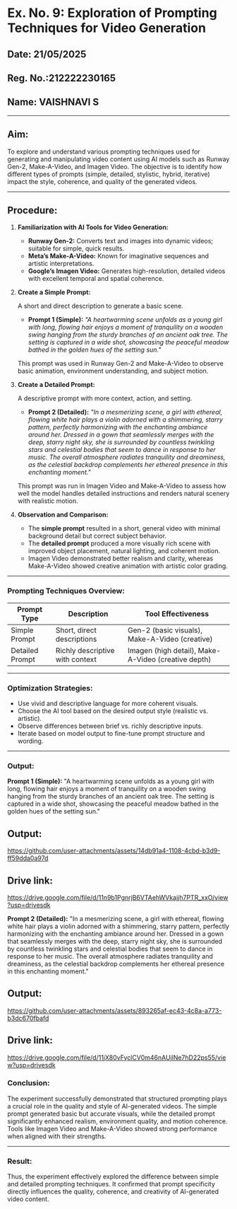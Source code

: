 # Ex. No. 9: Exploration of Prompting Techniques for Video Generation

## Date: 21/05/2025

## Reg. No.:212222230165

## Name: VAISHNAVI S

---

## Aim:

To explore and understand various prompting techniques used for generating and manipulating video content using AI models such as Runway Gen-2, Make-A-Video, and Imagen Video. The objective is to identify how different types of prompts (simple, detailed, stylistic, hybrid, iterative) impact the style, coherence, and quality of the generated videos.

---

## Procedure:

1. **Familiarization with AI Tools for Video Generation:**

   * **Runway Gen-2:** Converts text and images into dynamic videos; suitable for simple, quick results.
   * **Meta’s Make-A-Video:** Known for imaginative sequences and artistic interpretations.
   * **Google’s Imagen Video:** Generates high-resolution, detailed videos with excellent temporal and spatial coherence.

2. **Create a Simple Prompt:**

   A short and direct description to generate a basic scene.

   * **Prompt 1 (Simple):**
     *"A heartwarming scene unfolds as a young girl with long, flowing hair enjoys a moment of tranquility on a wooden swing hanging from the sturdy branches of an ancient oak tree. The setting is captured in a wide shot, showcasing the peaceful meadow bathed in the golden hues of the setting sun."*

   This prompt was used in Runway Gen-2 and Make-A-Video to observe basic animation, environment understanding, and subject motion.

3. **Create a Detailed Prompt:**

   A descriptive prompt with more context, action, and setting.

   * **Prompt 2 (Detailed):**
     *"In a mesmerizing scene, a girl with ethereal, flowing white hair plays a violin adorned with a shimmering, starry pattern, perfectly harmonizing with the enchanting ambiance around her. Dressed in a gown that seamlessly merges with the deep, starry night sky, she is surrounded by countless twinkling stars and celestial bodies that seem to dance in response to her music. The overall atmosphere radiates tranquility and dreaminess, as the celestial backdrop complements her ethereal presence in this enchanting moment."*

   This prompt was run in Imagen Video and Make-A-Video to assess how well the model handles detailed instructions and renders natural scenery with realistic motion.

4. **Observation and Comparison:**

   * The **simple prompt** resulted in a short, general video with minimal background detail but correct subject behavior.
   * The **detailed prompt** produced a more visually rich scene with improved object placement, natural lighting, and coherent motion.
   * Imagen Video demonstrated better realism and clarity, whereas Make-A-Video showed creative animation with artistic color grading.

---

### **Prompting Techniques Overview:**

| Prompt Type     | Description                     | Tool Effectiveness                                  |
| --------------- | ------------------------------- | --------------------------------------------------- |
| Simple Prompt   | Short, direct descriptions      | Gen-2 (basic visuals), Make-A-Video (creative)      |
| Detailed Prompt | Richly descriptive with context | Imagen (high detail), Make-A-Video (creative depth) |

---

### **Optimization Strategies:**

* Use vivid and descriptive language for more coherent visuals.
* Choose the AI tool based on the desired output style (realistic vs. artistic).
* Observe differences between brief vs. richly descriptive inputs.
* Iterate based on model output to fine-tune prompt structure and wording.

---

### **Output:**

**Prompt 1 (Simple):**
     "A heartwarming scene unfolds as a young girl with long, flowing hair enjoys a moment of tranquility on a wooden swing hanging from the sturdy branches of an ancient oak tree. The setting is captured in a wide shot, showcasing the peaceful meadow bathed in the golden hues of the setting sun."

## Output:

https://github.com/user-attachments/assets/14db91a4-1108-4cbd-b3d9-ff59dda0a97d

## Drive link: 

https://drive.google.com/file/d/11n9b1PgnrjB6VTAehWVkajjh7PTR_xxO/view?usp=drivesdk

**Prompt 2 (Detailed):**
     "In a mesmerizing scene, a girl with ethereal, flowing white hair plays a violin adorned with a shimmering, starry pattern, perfectly harmonizing with the enchanting ambiance around her. Dressed in a gown that seamlessly merges with the deep, starry night sky, she is surrounded by countless twinkling stars and celestial bodies that seem to dance in response to her music. The overall atmosphere radiates tranquility and dreaminess, as the celestial backdrop complements her ethereal presence in this enchanting moment."
     
## Output:

https://github.com/user-attachments/assets/893265af-ec43-4c8a-a773-b3dc670fbafd

## Drive link: 

https://drive.google.com/file/d/11jX80vFyclCV0m46nAUjlNe7hD22ps55/view?usp=drivesdk


### **Conclusion:**

The experiment successfully demonstrated that structured prompting plays a crucial role in the quality and style of AI-generated videos. The simple prompt generated basic but accurate visuals, while the detailed prompt significantly enhanced realism, environment quality, and motion coherence. Tools like Imagen Video and Make-A-Video showed strong performance when aligned with their strengths.

---

### **Result:**

Thus, the experiment effectively explored the difference between simple and detailed prompting techniques. It confirmed that prompt specificity directly influences the quality, coherence, and creativity of AI-generated video content.

